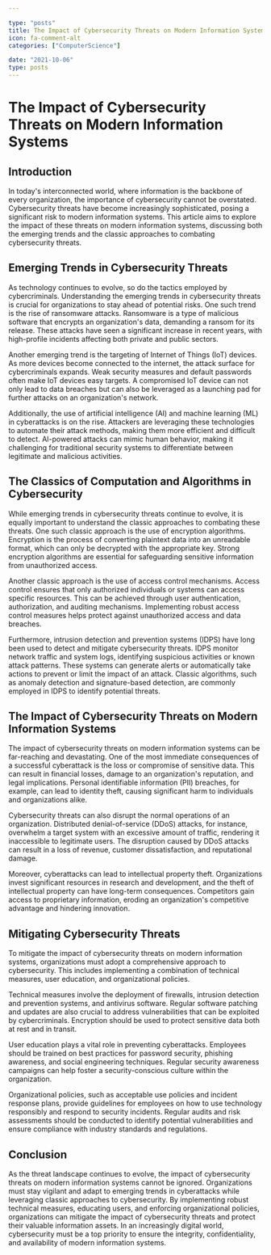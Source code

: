 ```yaml
---

type: "posts"
title: The Impact of Cybersecurity Threats on Modern Information Systems
icon: fa-comment-alt
categories: ["ComputerScience"]

date: "2021-10-06"
type: posts
---
```





# The Impact of Cybersecurity Threats on Modern Information Systems

## Introduction

In today's interconnected world, where information is the backbone of every organization, the importance of cybersecurity cannot be overstated. Cybersecurity threats have become increasingly sophisticated, posing a significant risk to modern information systems. This article aims to explore the impact of these threats on modern information systems, discussing both the emerging trends and the classic approaches to combating cybersecurity threats.

## Emerging Trends in Cybersecurity Threats

As technology continues to evolve, so do the tactics employed by cybercriminals. Understanding the emerging trends in cybersecurity threats is crucial for organizations to stay ahead of potential risks. One such trend is the rise of ransomware attacks. Ransomware is a type of malicious software that encrypts an organization's data, demanding a ransom for its release. These attacks have seen a significant increase in recent years, with high-profile incidents affecting both private and public sectors.

Another emerging trend is the targeting of Internet of Things (IoT) devices. As more devices become connected to the internet, the attack surface for cybercriminals expands. Weak security measures and default passwords often make IoT devices easy targets. A compromised IoT device can not only lead to data breaches but can also be leveraged as a launching pad for further attacks on an organization's network.

Additionally, the use of artificial intelligence (AI) and machine learning (ML) in cyberattacks is on the rise. Attackers are leveraging these technologies to automate their attack methods, making them more efficient and difficult to detect. AI-powered attacks can mimic human behavior, making it challenging for traditional security systems to differentiate between legitimate and malicious activities.

## The Classics of Computation and Algorithms in Cybersecurity

While emerging trends in cybersecurity threats continue to evolve, it is equally important to understand the classic approaches to combating these threats. One such classic approach is the use of encryption algorithms. Encryption is the process of converting plaintext data into an unreadable format, which can only be decrypted with the appropriate key. Strong encryption algorithms are essential for safeguarding sensitive information from unauthorized access.

Another classic approach is the use of access control mechanisms. Access control ensures that only authorized individuals or systems can access specific resources. This can be achieved through user authentication, authorization, and auditing mechanisms. Implementing robust access control measures helps protect against unauthorized access and data breaches.

Furthermore, intrusion detection and prevention systems (IDPS) have long been used to detect and mitigate cybersecurity threats. IDPS monitor network traffic and system logs, identifying suspicious activities or known attack patterns. These systems can generate alerts or automatically take actions to prevent or limit the impact of an attack. Classic algorithms, such as anomaly detection and signature-based detection, are commonly employed in IDPS to identify potential threats.

## The Impact of Cybersecurity Threats on Modern Information Systems

The impact of cybersecurity threats on modern information systems can be far-reaching and devastating. One of the most immediate consequences of a successful cyberattack is the loss or compromise of sensitive data. This can result in financial losses, damage to an organization's reputation, and legal implications. Personal identifiable information (PII) breaches, for example, can lead to identity theft, causing significant harm to individuals and organizations alike.

Cybersecurity threats can also disrupt the normal operations of an organization. Distributed denial-of-service (DDoS) attacks, for instance, overwhelm a target system with an excessive amount of traffic, rendering it inaccessible to legitimate users. The disruption caused by DDoS attacks can result in a loss of revenue, customer dissatisfaction, and reputational damage.

Moreover, cyberattacks can lead to intellectual property theft. Organizations invest significant resources in research and development, and the theft of intellectual property can have long-term consequences. Competitors gain access to proprietary information, eroding an organization's competitive advantage and hindering innovation.

## Mitigating Cybersecurity Threats

To mitigate the impact of cybersecurity threats on modern information systems, organizations must adopt a comprehensive approach to cybersecurity. This includes implementing a combination of technical measures, user education, and organizational policies.

Technical measures involve the deployment of firewalls, intrusion detection and prevention systems, and antivirus software. Regular software patching and updates are also crucial to address vulnerabilities that can be exploited by cybercriminals. Encryption should be used to protect sensitive data both at rest and in transit.

User education plays a vital role in preventing cyberattacks. Employees should be trained on best practices for password security, phishing awareness, and social engineering techniques. Regular security awareness campaigns can help foster a security-conscious culture within the organization.

Organizational policies, such as acceptable use policies and incident response plans, provide guidelines for employees on how to use technology responsibly and respond to security incidents. Regular audits and risk assessments should be conducted to identify potential vulnerabilities and ensure compliance with industry standards and regulations.

## Conclusion

As the threat landscape continues to evolve, the impact of cybersecurity threats on modern information systems cannot be ignored. Organizations must stay vigilant and adapt to emerging trends in cyberattacks while leveraging classic approaches to cybersecurity. By implementing robust technical measures, educating users, and enforcing organizational policies, organizations can mitigate the impact of cybersecurity threats and protect their valuable information assets. In an increasingly digital world, cybersecurity must be a top priority to ensure the integrity, confidentiality, and availability of modern information systems.